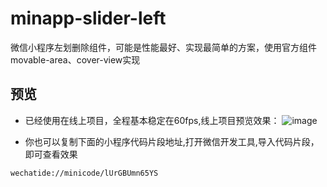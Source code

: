 # minapp-slider-left
微信小程序左划删除组件，可能是性能最好、实现最简单的方案，使用官方组件movable-area、cover-view实现

## 预览
+ 已经使用在线上项目，全程基本稳定在60fps,线上项目预览效果：
![image](./doc-img/preview.gif)

+ 你也可以复制下面的小程序代码片段地址,打开微信开发工具,导入代码片段，即可查看效果
```
wechatide://minicode/lUrGBUmn65YS
```
